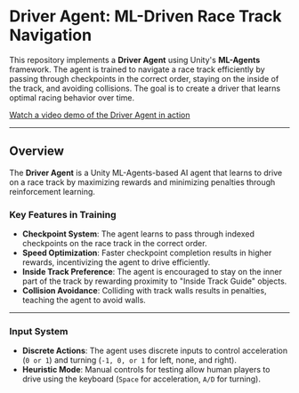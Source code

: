 # Driver Agent: ML-Driven Race Track Navigation

This repository implements a **Driver Agent** using Unity's **ML-Agents** framework. The agent is trained to navigate a race track efficiently by passing through checkpoints in the correct order, staying on the inside of the track, and avoiding collisions. The goal is to create a driver that learns optimal racing behavior over time.

[Watch a video demo of the Driver Agent in action](https://drive.google.com/file/d/1Kc6kzMUXOT30NgO9EWadSUQ2ZywEyHss/view?usp=sharing)

---

## Overview

The **Driver Agent** is a Unity ML-Agents-based AI agent that learns to drive on a race track by maximizing rewards and minimizing penalties through reinforcement learning.

### Key Features in Training

- **Checkpoint System**: The agent learns to pass through indexed checkpoints on the race track in the correct order.
- **Speed Optimization**: Faster checkpoint completion results in higher rewards, incentivizing the agent to drive efficiently.
- **Inside Track Preference**: The agent is encouraged to stay on the inner part of the track by rewarding proximity to "Inside Track Guide" objects.
- **Collision Avoidance**: Colliding with track walls results in penalties, teaching the agent to avoid walls.

---

### Input System

- **Discrete Actions**: The agent uses discrete inputs to control acceleration (`0 or 1`) and turning (`-1, 0, or 1` for left, none, and right).
- **Heuristic Mode**: Manual controls for testing allow human players to drive using the keyboard (`Space` for acceleration, `A/D` for turning).

